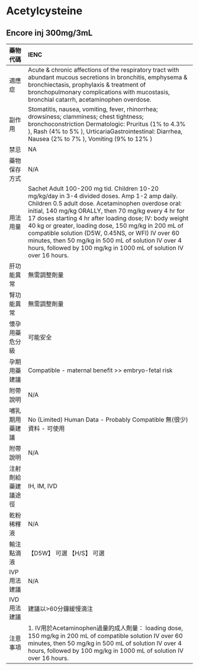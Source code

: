 # Acetylcysteine

## Encore inj 300mg/3mL

| 藥物代碼           | IENC                                                                                                                                                                                                                                                                                                                                                                                                                                                                                                             |
|:-------------------|:-----------------------------------------------------------------------------------------------------------------------------------------------------------------------------------------------------------------------------------------------------------------------------------------------------------------------------------------------------------------------------------------------------------------------------------------------------------------------------------------------------------------|
| 適應症             | Acute & chronic affections of the respiratory tract with abundant mucous secretions in bronchitis, emphysema & bronchiectasis, prophylaxis & treatment of bronchopulmonary complications with mucostasis, bronchial catarrh, acetaminophen overdose.                                                                                                                                                                                                                                                             |
| 副作用             | Stomatitis, nausea, vomiting, fever, rhinorrhea; drowsiness; clamminess; chest tightness; bronchoconstriction Dermatologic: Pruritus (1% to 4.3% ), Rash (4% to 5% ), UrticariaGastrointestinal: Diarrhea, Nausea (2% to 7% ), Vomiting (9% to 12% )                                                                                                                                                                                                                                                             |
| 禁忌               | NA                                                                                                                                                                                                                                                                                                                                                                                                                                                                                                               |
| 藥物保存方式       | N/A                                                                                                                                                                                                                                                                                                                                                                                                                                                                                                              |
| 用法用量           | Sachet Adult 100-200 mg tid. Children 10-20 mg/kg/day in 3-4 divided doses. Amp 1-2 amp daily. Children 0.5 adult dose. Acetaminophen overdose oral: initial, 140 mg/kg ORALLY, then 70 mg/kg every 4 hr for 17 doses starting 4 hr after loading dose; IV: body weight 40 kg or greater, loading dose, 150 mg/kg in 200 mL of compatible solution (D5W, 0.45NS, or WFI) IV over 60 minutes, then 50 mg/kg in 500 mL of solution IV over 4 hours, followed by 100 mg/kg in 1000 mL of solution IV over 16 hours. |
| 肝功能異常         | 無需調整劑量                                                                                                                                                                                                                                                                                                                                                                                                                                                                                                     |
| 腎功能異常         | 無需調整劑量                                                                                                                                                                                                                                                                                                                                                                                                                                                                                                     |
| 懷孕用藥危分級     | 可能安全                                                                                                                                                                                                                                                                                                                                                                                                                                                                                                         |
| 孕期用藥建議       | Compatible - maternal benefit >> embryo-fetal risk                                                                                                                                                                                                                                                                                                                                                                                                                                                               |
| 附帶說明           | N/A                                                                                                                                                                                                                                                                                                                                                                                                                                                                                                              |
| 哺乳期用藥建議     | No (Limited) Human Data - Probably Compatible 無(很少)資料 - 可使用                                                                                                                                                                                                                                                                                                                                                                                                                                              |
| 附帶說明           | N/A                                                                                                                                                                                                                                                                                                                                                                                                                                                                                                              |
| 注射劑給藥建議途徑 | IH, IM, IVD                                                                                                                                                                                                                                                                                                                                                                                                                                                                                                      |
| 乾粉稀釋液         | N/A                                                                                                                                                                                                                                                                                                                                                                                                                                                                                                              |
| 輸注點滴液         | 【D5W】 可選  【H/S】 可選                                                                                                                                                                                                                                                                                                                                                                                                                                                                                       |
| IVP 用法建議       | N/A                                                                                                                                                                                                                                                                                                                                                                                                                                                                                                              |
| IVD 用法建議       | 建議以>60分鐘緩慢滴注                                                                                                                                                                                                                                                                                                                                                                                                                                                                                            |
| 注意事項           | 1. IV用於Acetaminophen過量的成人劑量： loading dose, 150 mg/kg in 200 mL of compatible solution IV over 60 minutes, then 50 mg/kg in 500 mL of solution IV over 4 hours, followed by 100 mg/kg in 1000 mL of solution IV over 16 hours.                                                                                                                                                                                                                                                                          |

